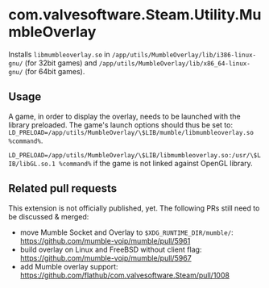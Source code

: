# com.valvesoftware.Steam.Utility.MumbleOverlay
Installs `libmumbleoverlay.so` in `/app/utils/MumbleOverlay/lib/i386-linux-gnu/` (for 32bit games) and `/app/utils/MumbleOverlay/lib/x86_64-linux-gnu/` (for 64bit games).

## Usage
A game, in order to display the overlay, needs to be launched with the library preloaded. The game's launch options should thus be set to: `LD_PRELOAD=/app/utils/MumbleOverlay/\$LIB/mumble/libmumbleoverlay.so %command%`.

`LD_PRELOAD=/app/utils/MumbleOverlay/\$LIB/libmumbleoverlay.so:/usr/\$LIB/libGL.so.1 %command%` if the game is not linked against OpenGL library.

## Related pull requests
This extension is not officially published, yet. The following PRs still need to be discussed & merged:
* move Mumble Socket and Overlay to `$XDG_RUNTIME_DIR/mumble/`: https://github.com/mumble-voip/mumble/pull/5961
* build overlay on Linux and FreeBSD without client flag: https://github.com/mumble-voip/mumble/pull/5967
* add Mumble overlay support: https://github.com/flathub/com.valvesoftware.Steam/pull/1008
